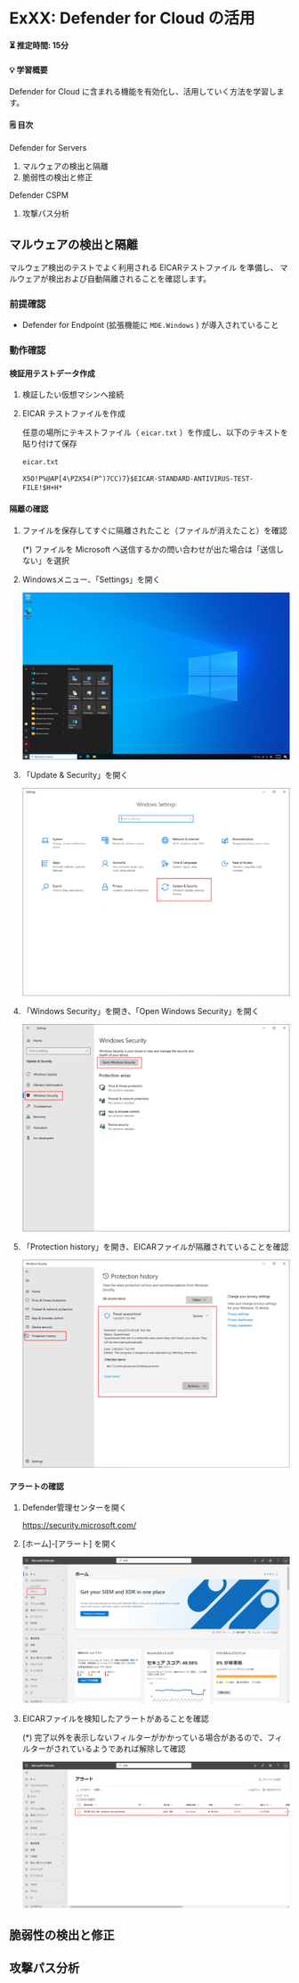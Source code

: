 # ExXX: Defender for Cloud の活用

#### ⏳ 推定時間: 15分

#### 💡 学習概要

Defender for Cloud に含まれる機能を有効化し、活用していく方法を学習します。

#### 🗒️ 目次

Defender for Servers
1. マルウェアの検出と隔離
1. 脆弱性の検出と修正

Defender CSPM
1. 攻撃パス分析


## マルウェアの検出と隔離

マルウェア検出のテストでよく利用される EICARテストファイル を準備し、
マルウェアが検出および自動隔離されることを確認します。

### 前提確認

- Defender for Endpoint (拡張機能に `MDE.Windows` ) が導入されていること

### 動作確認

#### 検証用テストデータ作成

1. 検証したい仮想マシンへ接続

1. EICAR テストファイルを作成

    任意の場所にテキストファイル（ `eicar.txt` ）を作成し、以下のテキストを貼り付けて保存

    `eicar.txt`

    ```
    X5O!P%@AP[4\PZX54(P^)7CC)7}$EICAR-STANDARD-ANTIVIRUS-TEST-FILE!$H+H*
    ```

#### 隔離の確認

1. ファイルを保存してすぐに隔離されたこと（ファイルが消えたこと）を確認

    (*) ファイルを Microsoft へ送信するかの問い合わせが出た場合は「送信しない」を選択

1. Windowsメニュー、「Settings」を開く

    ![](../images/ex02/001-av.png)

1. 「Update & Security」を開く

    ![](../images/ex02/002-av.png)

1. 「Windows Security」を開き、「Open Windows Security」を開く

    ![](../images/ex02/003-av.png)

1. 「Protection history」を開き、EICARファイルが隔離されていることを確認

    ![](../images/ex02/004-av.png)


#### アラートの確認

1. Defender管理センターを開く

    https://security.microsoft.com/

1. [ホーム]-[アラート] を開く

    ![](../images/ex02/005-av.png)

1. EICARファイルを検知したアラートがあることを確認

    (*) 完了以外を表示しないフィルターがかかっている場合があるので、フィルターがされているようであれば解除して確認

    ![](../images/ex02/006-av.png)


## 脆弱性の検出と修正


## 攻撃パス分析



